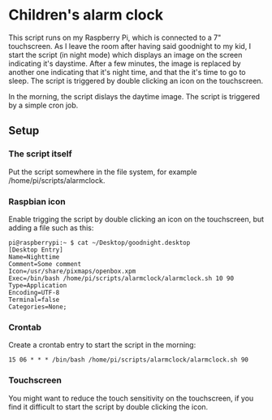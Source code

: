 # Children's alarm clock

This script runs on my Raspberry Pi, which is connected to a 7" touchscreen. As I leave the room after having said goodnight to my kid, I start the script (in night mode) which displays an image on the screen indicating it's daystime. After a few minutes, the image is replaced by another one indicating that it's night time, and that the it's time to go to sleep. The script is triggered by double clicking an icon on the touchscreen. 

In the morning, the script dislays the daytime image. The script is triggered by a simple cron job. 

## Setup

### The script itself

Put the script somewhere in the file system, for example /home/pi/scripts/alarmclock. 

### Raspbian icon

Enable trigging the script by double clicking an icon on the touchscreen, but adding a file such as this:
```
pi@raspberrypi:~ $ cat ~/Desktop/goodnight.desktop
[Desktop Entry]
Name=Nighttime
Comment=Some comment
Icon=/usr/share/pixmaps/openbox.xpm
Exec=/bin/bash /home/pi/scripts/alarmclock/alarmclock.sh 10 90
Type=Application
Encoding=UTF-8
Terminal=false
Categories=None;
```

### Crontab

Create a crontab entry to start the script in the morning:
```
15 06 * * * /bin/bash /home/pi/scripts/alarmclock/alarmclock.sh 90
```

### Touchscreen 

You might want to reduce the touch sensitivity on the touchscreen, if you find it difficult to start the script by double clicking the icon. 


